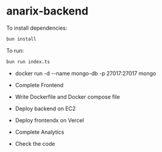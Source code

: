 # anarix-backend

To install dependencies:

```bash
bun install
```

To run:

```bash
bun run index.ts
```

- docker run -d --name mongo-db -p 27017:27017 mongo


- Complete Frontend
- Write Dockerfile and Docker compose file
- Deploy backend on EC2
- Deploy frontendx on Vercel
- Complete Analytics
- Check the code 

